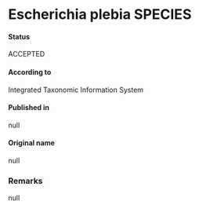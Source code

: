 # Escherichia plebia SPECIES

#### Status
ACCEPTED

#### According to
Integrated Taxonomic Information System

#### Published in
null

#### Original name
null

### Remarks
null